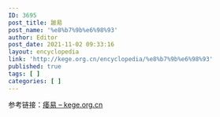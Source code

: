 ```yaml
---
ID: 3695
post_title: 跛易
post_name: '%e8%b7%9b%e6%98%93'
author: Editor
post_date: 2021-11-02 09:33:16
layout: encyclopedia
link: 'http://kege.org.cn/encyclopedia/%e8%b7%9b%e6%98%93'
published: true
tags: [ ]
categories: [ ]
---
```

参考链接：<a href="http://kege.org.cn/encyclopedia/%e7%97%bf%e6%98%93">痿易 – kege.org.cn</a>